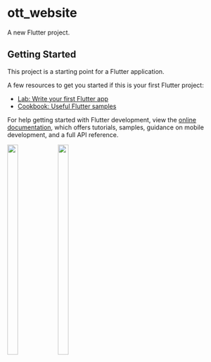 # ott_website

A new Flutter project.

## Getting Started

This project is a starting point for a Flutter application.

A few resources to get you started if this is your first Flutter project:

- [Lab: Write your first Flutter app](https://docs.flutter.dev/get-started/codelab)
- [Cookbook: Useful Flutter samples](https://docs.flutter.dev/cookbook)

For help getting started with Flutter development, view the
[online documentation](https://docs.flutter.dev/), which offers tutorials,
samples, guidance on mobile development, and a full API reference.

<p>
  
  <img src = "https://user-images.githubusercontent.com/123531128/229112496-afa3753b-778b-4d79-9a97-7c668519adb4.jpg" height=35% width=22%>
  <img src = "https://user-images.githubusercontent.com/123531128/229413219-7c968b27-5faf-47de-8709-970b6be84edb.jpg" height=35% width=22%>
  
  </p>


